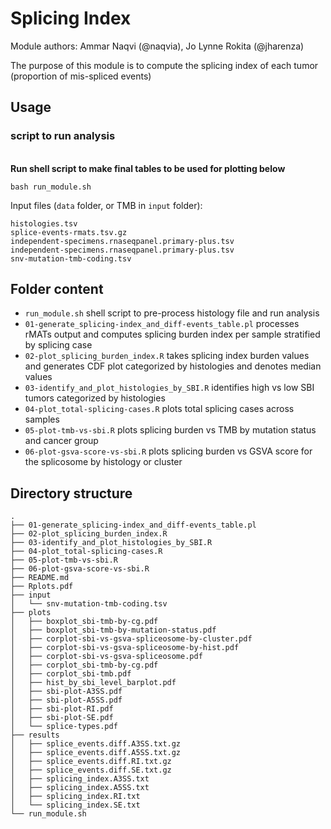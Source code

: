 # Splicing Index

Module authors: Ammar Naqvi (@naqvia), Jo Lynne Rokita (@jharenza)

The purpose of this module is to compute the splicing index of each tumor (proportion of mis-spliced events)

## Usage
### script to run analysis
<br>**Run shell script to make final tables to be used for plotting below**
```
bash run_module.sh
```
Input files (`data` folder, or TMB in `input` folder):
```
histologies.tsv
splice-events-rmats.tsv.gz
independent-specimens.rnaseqpanel.primary-plus.tsv
independent-specimens.rnaseqpanel.primary-plus.tsv
snv-mutation-tmb-coding.tsv
```

## Folder content
* `run_module.sh` shell script to pre-process histology file and run analysis
* `01-generate_splicing-index_and_diff-events_table.pl` processes rMATs output and computes splicing burden index per sample stratified by splicing case
* `02-plot_splicing_burden_index.R` takes splicing index burden values and generates CDF plot categorized by histologies and denotes median values
* `03-identify_and_plot_histologies_by_SBI.R` identifies high vs low SBI tumors categorized by histologies
* `04-plot_total-splicing-cases.R` plots total splicing cases across samples  
* `05-plot-tmb-vs-sbi.R` plots splicing burden vs TMB by mutation status and cancer group
* `06-plot-gsva-score-vs-sbi.R` plots splicing burden vs GSVA score for the splicosome by histology or cluster

## Directory structure
```
.
├── 01-generate_splicing-index_and_diff-events_table.pl
├── 02-plot_splicing_burden_index.R
├── 03-identify_and_plot_histologies_by_SBI.R
├── 04-plot_total-splicing-cases.R
├── 05-plot-tmb-vs-sbi.R
├── 06-plot-gsva-score-vs-sbi.R
├── README.md
├── Rplots.pdf
├── input
│   └── snv-mutation-tmb-coding.tsv
├── plots
│   ├── boxplot_sbi-tmb-by-cg.pdf
│   ├── boxplot_sbi-tmb-by-mutation-status.pdf
│   ├── corplot-sbi-vs-gsva-spliceosome-by-cluster.pdf
│   ├── corplot-sbi-vs-gsva-spliceosome-by-hist.pdf
│   ├── corplot-sbi-vs-gsva-spliceosome.pdf
│   ├── corplot_sbi-tmb-by-cg.pdf
│   ├── corplot_sbi-tmb.pdf
│   ├── hist_by_sbi_level_barplot.pdf
│   ├── sbi-plot-A3SS.pdf
│   ├── sbi-plot-A5SS.pdf
│   ├── sbi-plot-RI.pdf
│   ├── sbi-plot-SE.pdf
│   └── splice-types.pdf
├── results
│   ├── splice_events.diff.A3SS.txt.gz
│   ├── splice_events.diff.A5SS.txt.gz
│   ├── splice_events.diff.RI.txt.gz
│   ├── splice_events.diff.SE.txt.gz
│   ├── splicing_index.A3SS.txt
│   ├── splicing_index.A5SS.txt
│   ├── splicing_index.RI.txt
│   └── splicing_index.SE.txt
└── run_module.sh
```

